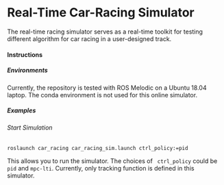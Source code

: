 # Real-Time Car-Racing Simulator
The real-time racing simulator serves as a real-time toolkit for testing different algorithm for car racing in a user-designed track.

#### Instructions

##### Environments
Currently, the repository is tested with ROS Melodic on a Ubuntu 18.04 laptop. The conda environment is not used for this online simulator.


##### Examples
###### Start Simulation
```
roslaunch car_racing car_racing_sim.launch ctrl_policy:=pid
```
This allows you to run the simulator. The choices of ` ctrl_policy` could be `pid` and `mpc-lti`. Currently, only tracking function is defined in this simulator.